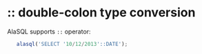 # :: double-colon type conversion

AlaSQL supports ```::``` operator:

```js
   alasql('SELECT '10/12/2013'::DATE');
```